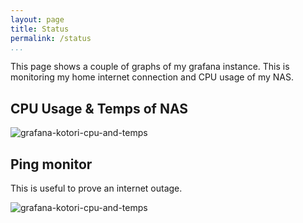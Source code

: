 ```yaml
---
layout: page
title: Status
permalink: /status
...
```


This page shows a couple of graphs of my grafana instance.
This is monitoring my home internet connection and CPU usage of my NAS.

## CPU Usage & Temps of NAS

![grafana-kotori-cpu-and-temps](https://grafana-renders.iot.lucy.moe/1.png)

## Ping monitor

This is useful to prove an internet outage.

![grafana-kotori-cpu-and-temps](https://grafana-renders.iot.lucy.moe/11.png)
